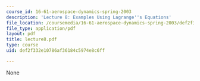 ```yaml
---
course_id: 16-61-aerospace-dynamics-spring-2003
description: 'Lecture 8: Examples Using Lagrange''s Equations'
file_location: /coursemedia/16-61-aerospace-dynamics-spring-2003/def2f332e10786af36184c5974e8c6ff_lecture8.pdf
file_type: application/pdf
layout: pdf
title: lecture8.pdf
type: course
uid: def2f332e10786af36184c5974e8c6ff

---
```

None